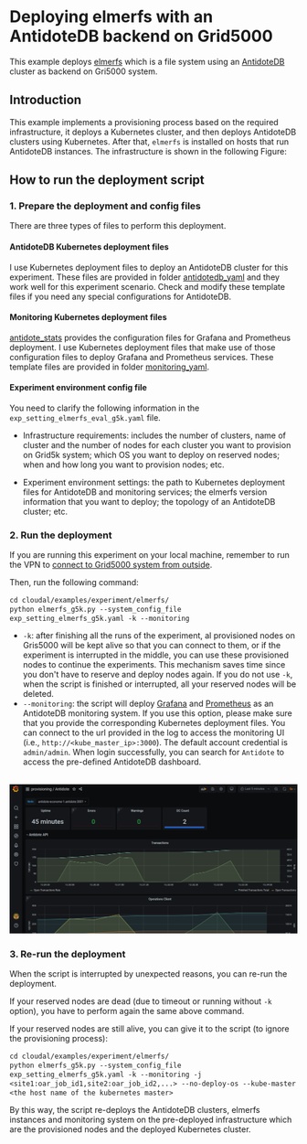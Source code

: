 # Deploying elmerfs with an AntidoteDB backend on Grid5000
This example deploys [elmerfs](https://github.com/scality/elmerfs) which is a file system using an [AntidoteDB](https://www.antidoteDB.eu/) cluster as backend on Gri5000 system.


## Introduction

This example implements a provisioning process based on the required infrastructure, it deploys a Kubernetes cluster, and then deploys AntidoteDB clusters using Kubernetes. After that, `elmerfs` is installed on hosts that run AntidoteDB instances. The infrastructure is shown in the following Figure:

## How to run the deployment script

### 1. Prepare the deployment and config files

There are three types of files to perform this deployment.

#### AntidoteDB Kubernetes deployment files 

I use Kubernetes deployment files to deploy an AntidoteDB cluster for this experiment. These files are provided in folder [antidotedb_yaml](https://github.com/ntlinh16/cloudal/tree/master/examples/experiment/elmerfs/antidotedb_yaml) and they work well for this experiment scenario. Check and modify these template files if you need any special configurations for AntidoteDB.

#### Monitoring Kubernetes deployment files 

[antidote_stats](https://github.com/AntidoteDB/antidote_stats) provides the configuration files for Grafana and Prometheus deployment. I use Kubernetes deployment files that make use of those configuration files to deploy Grafana and Prometheus services. These template files are provided in folder [monitoring_yaml](https://github.com/ntlinh16/cloudal/tree/master/examples/experiment/elmerfs/monitoring_yaml).
#### Experiment environment config file
You need to clarify the following information in the `exp_setting_elmerfs_eval_g5k.yaml` file.

* Infrastructure requirements: includes the number of clusters, name of cluster and the number of nodes for each cluster you want to provision on Grid5k system; which OS you want to deploy on reserved nodes; when and how long you want to provision nodes; etc.

* Experiment environment settings: the path to Kubernetes deployment files for AntidoteDB and monitoring services; the elmerfs version information that you want to deploy; the topology of an AntidoteDB cluster; etc.


### 2. Run the deployment
If you are running this experiment on your local machine, remember to run the VPN to [connect to Grid5000 system from outside](https://github.com/ntlinh16/cloudal/blob/master/docs/g5k_k8s_setting.md).

Then, run the following command:

```
cd cloudal/examples/experiment/elmerfs/
python elmerfs_g5k.py --system_config_file exp_setting_elmerfs_g5k.yaml -k --monitoring
```
* `-k`: after finishing all the runs of the experiment, al provisioned nodes on Gris5000 will be kept alive so that you can connect to them, or if the experiment is interrupted in the middle, you can use these provisioned nodes to continue the experiments. This mechanism saves time since you don't have to reserve and deploy nodes again. If you do not use `-k`, when the script is finished or interrupted, all your reserved nodes will be deleted.
* `--monitoring`: the script will deploy [Grafana](https://grafana.com/) and [Prometheus](https://prometheus.io/) as an AntidoteDB monitoring system. If you use this option, please make sure that you provide the corresponding Kubernetes deployment files. You can connect to the url provided in the log to access the monitoring UI (i.e., `http://<kube_master_ip>:3000`). The default account credential is `admin/admin`. When login successfully, you can search for `Antidote` to access the pre-defined AntidoteDB dashboard.
<p align="center">
    <br>
    <img src="https://raw.githubusercontent.com/ntlinh16/cloudal/master/images/grafana_example_screenshot.png" width="650"/>
    <br>
<p>

### 3. Re-run the deployment
When the script is interrupted by unexpected reasons, you can re-run the deployment. 

If your reserved nodes are dead (due to timeout or running without `-k` option), you have to perform again the same above command. 

If your reserved nodes are still alive, you can give it to the script (to ignore the provisioning process):

```
cd cloudal/examples/experiment/elmerfs/
python elmerfs_g5k.py --system_config_file exp_setting_elmerfs_g5k.yaml -k --monitoring -j <site1:oar_job_id1,site2:oar_job_id2,...> --no-deploy-os --kube-master <the host name of the kubernetes master>
```
By this way, the script re-deploys the AntidoteDB clusters, elmerfs instances and monitoring system on the pre-deployed infrastructure which are the provisioned nodes and the deployed Kubernetes cluster.

